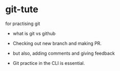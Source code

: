 # git-tute

for practising git

- what is git vs github

- Checking out new branch and making PR.
- but also, adding comments and giving feedback


- Git practice in the CLI is essential.